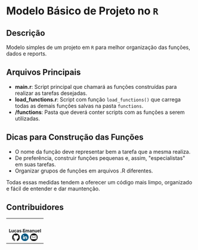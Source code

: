 # Modelo Básico de Projeto no `R`

## Descrição

Modelo simples de um projeto em `R` para melhor organização das funções, dados e reports.

## Arquivos Principais

- **main.r**: Script principal que chamará as funções construídas para realizar as tarefas desejadas.
- **load_functions.r**: Script com função `load_functions()` que carrega todas as demais funções salvas na pasta `functions`.
- **/functions**: Pasta que deverá conter scripts com as funções a serem utilizadas.

## Dicas para Construção das Funções

- O nome da função deve representar bem a tarefa que a mesma realiza.
- De preferência, construir funções pequenas e, assim, "especialistas" em suas tarefas.
- Organizar grupos de funções em arquivos .R diferentes.

Todas essas medidas tendem a oferecer um código mais limpo, organizado e fácil de entender e dar mauntenção.

## Contribuidores

<table>
  <tr>
    <td align="center"><a href="https://github.com/luckermos"><img src="https://avatars.githubusercontent.com/u/49843691?s=100" width="100px;" alt=""/><br /><sub><b>Lucas Emanuel</b></sub></a><br /><a href="https://github.com/luckermos" title="Github"><img src="https://raw.githubusercontent.com/luckermos/logos/main/social/git.png" width="20"></a> <a href="https://www.linkedin.com/in/luckermos/" title="LinkedIn"><img src="https://raw.githubusercontent.com/luckermos/logos/main/social/linkedin.png" width="20"></a> <a href="mailto:luckermos19@gmail.com" title="E-mail"><img src="https://raw.githubusercontent.com/luckermos/logos/main/social/email.png" width="20"></a></td>
  </tr>
</table>
